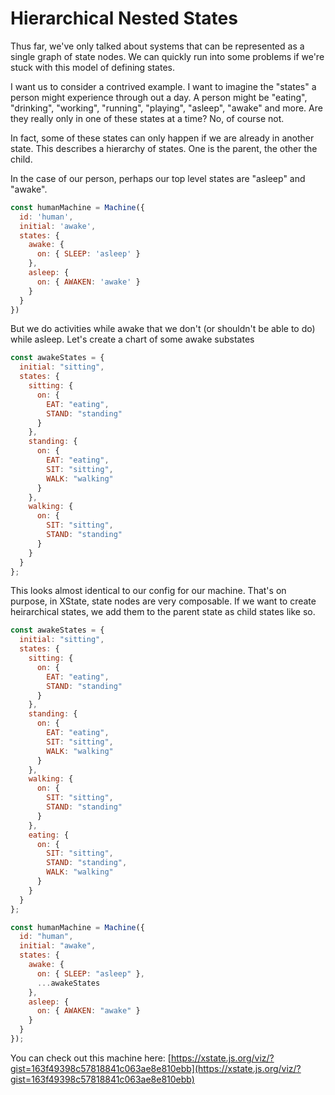# Hierarchical Nested States

Thus far, we've only talked about systems that can be represented as a single graph of state nodes. We can quickly run into some problems if we're stuck with this model of defining states.

I want us to consider a contrived example. I want to imagine the "states" a person might experience through out a day. A person might be "eating", "drinking", "working", "running", "playing", "asleep", "awake" and more. Are they really only in one of these states at a time? No, of course not.

In fact, some of these states can only happen if we are already in another state. This describes a hierarchy of states. One is the parent, the other the child.

In the case of our person, perhaps our top level states are "asleep" and "awake".

```javascript
const humanMachine = Machine({
  id: 'human',
  initial: 'awake',
  states: {
    awake: {
      on: { SLEEP: 'asleep' }
    },
    asleep: {
      on: { AWAKEN: 'awake' }
    }
  }
})
```

But we do activities while awake that we don't (or shouldn't be able to do) while asleep. Let's create a chart of some awake substates

```javascript
const awakeStates = {
  initial: "sitting",
  states: {
    sitting: {
      on: {
        EAT: "eating",
        STAND: "standing"
      }
    },
    standing: {
      on: {
        EAT: "eating",
        SIT: "sitting",
        WALK: "walking"
      }
    },
    walking: {
      on: {
        SIT: "sitting",
        STAND: "standing"
      }
    }
  }
};
```

This looks almost identical to our config for our machine. That's on purpose, in XState, state nodes are very composable. If we want to create heirarchical states, we add them to the parent state as child states like so.

```javascript
const awakeStates = {
  initial: "sitting",
  states: {
    sitting: {
      on: {
        EAT: "eating",
        STAND: "standing"
      }
    },
    standing: {
      on: {
        EAT: "eating",
        SIT: "sitting",
        WALK: "walking"
      }
    },
    walking: {
      on: {
        SIT: "sitting",
        STAND: "standing"
      }
    },
    eating: {
      on: {
        SIT: "sitting",
        STAND: "standing",
        WALK: "walking"
      }
    }
  }
};

const humanMachine = Machine({
  id: "human",
  initial: "awake",
  states: {
    awake: {
      on: { SLEEP: "asleep" },
      ...awakeStates
    },
    asleep: {
      on: { AWAKEN: "awake" }
    }
  }
});
```

You can check out this machine here: [https://xstate.js.org/viz/?gist=163f49398c57818841c063ae8e810ebb](https://xstate.js.org/viz/?gist=163f49398c57818841c063ae8e810ebb)
